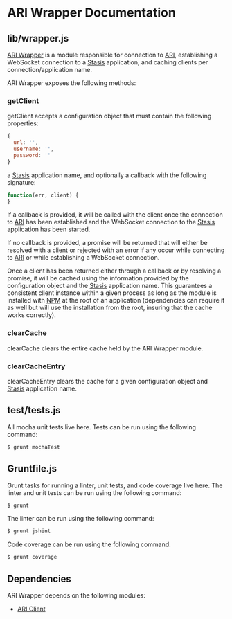# ARI Wrapper Documentation

## lib/wrapper.js

[ARI Wrapper](https://github.com/asterisk/node-ari-client-wrapper) is a module responsible for connection to [ARI](https://wiki.asterisk.org/wiki/pages/viewpage.action?pageId=29395573), establishing a WebSocket connection to a [Stasis](https://wiki.asterisk.org/wiki/display/AST/Asterisk+13+Application_Stasis) application, and caching clients per connection/application name.

ARI Wrapper exposes the following methods:

### getClient

getClient accepts a configuration object that must contain the following properties:

```JavaScript
{
  url: '',
  username: '',
  password: ''
}
```

a [Stasis](https://wiki.asterisk.org/wiki/display/AST/Asterisk+13+Application_Stasis) application name, and optionally a callback with the following signature:

```JavaScript
function(err, client) {
}
```

If a callback is provided, it will be called with the client once the connection to [ARI](https://wiki.asterisk.org/wiki/pages/viewpage.action?pageId=29395573) has been established and the WebSocket connection to the [Stasis](https://wiki.asterisk.org/wiki/display/AST/Asterisk+13+Application_Stasis) application has been started.

If no callback is provided, a promise will be returned that will either be resolved with a client or rejected with an error if any occur while connecting to [ARI](https://wiki.asterisk.org/wiki/pages/viewpage.action?pageId=29395573) or while establishing a WebSocket connection.

Once a client has been returned either through a callback or by resolving a promise, it will be cached using the information provided by the configuration object and the [Stasis](https://wiki.asterisk.org/wiki/display/AST/Asterisk+13+Application_Stasis) application name. This guarantees a consistent client instance within a given process as long as the module is installed with [NPM](https://www.npmjs.org/) at the root of an application (dependencies can require it as well but will use the installation from the root, insuring that the cache works correctly).

### clearCache

clearCache clears the entire cache held by the ARI Wrapper module.

### clearCacheEntry

clearCacheEntry clears the cache for a given configuration object and [Stasis](https://wiki.asterisk.org/wiki/display/AST/Asterisk+13+Application_Stasis) application name.

## test/tests.js

All mocha unit tests live here. Tests can be run using the following command:

```bash
$ grunt mochaTest
```

## Gruntfile.js

Grunt tasks for running a linter, unit tests, and code coverage live here. The linter and unit tests can be run using the following command:

```bash
$ grunt
```

The linter can be run using the following command:

```bash
$ grunt jshint
```

Code coverage can be run using the following command:

```bash
$ grunt coverage
```

## Dependencies

ARI Wrapper depends on the following modules:

- [ARI Client](https://github.com/asterisk/node-ari-client)
